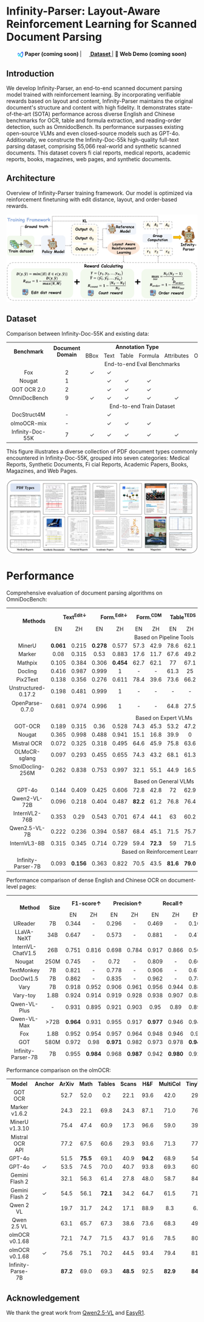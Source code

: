 # Infinity-Parser: Layout-Aware Reinforcement Learning for Scanned Document Parsing

<div align="center">
  <a><img src="assets/logo.png" height="16" width="16" style="vertical-align:middle"><b> Paper (coming soon) </b></a> | 
  <a href="https://huggingface.co/datasets/infly/Infinity-Doc-55K"><img src="https://huggingface.co/front/assets/huggingface_logo-noborder.svg" height="16" width="16" style="vertical-align:middle"><b> Dataset </b></a> | 
  <a>💬<b> Web Demo (coming soon) </b></a>
</div>

## Introduction

We develop Infinity-Parser, an end-to-end scanned document parsing model trained with reinforcement learning. By incorporating verifiable rewards based on layout and content, Infinity-Parser maintains the original document's structure and content with high fidelity. It demonstrates state-of-the-art (SOTA) performance across diverse English and Chinese benchmarks for OCR, table and formula extraction, and reading-order detection, such as  OmnidocBench. Its performance surpasses existing open-source VLMs and even closed-source models such as GPT-4o. Additionally, we constructe the Infinity-Doc-55k high-quality full-text parsing dataset, comprising 55,066 real-world and synthetic scanned documents. This dataset covers fi cial reports, medical reports, academic reports, books, magazines, web pages, and synthetic documents.

## Architecture

Overview of Infinity-Parser training framework. Our model is optimized via reinforcement finetuning with
edit distance, layout, and order-based rewards.

![image](assets/architecture.png)

## Dataset
Comparison between Infinity-Doc-55K and existing data:

<!DOCTYPE html>
<html>
<head>
    <meta charset="utf-8">
</head>
<body>
<table style="text-align:center;">
    <tr style="text-align: center;">
      <th rowspan="2">Benchmark</th>
      <th rowspan="2">Document Domain</th>
      <th colspan="5">Annotation Type</th>
      <th colspan="4">End-to-End Task</th>
      <th rowspan="2">Exactly Match</th>
    </tr>
    <tr>
      <td>BBox</td>
      <td>Text</td>
      <td>Table</td>
      <td>Formula</td>
      <td>Attributes</td>
      <td>OCR</td>
      <td>TR</td>
      <td>MFR</td>
      <td>ROD</td>
    </tr>
    <tr>
      <td colspan="12">End-to-end Eval Benchmarks</td>
    </tr>
    <tr>
      <td>Fox</td>
      <td>2</td>
      <td>✓</td>
      <td>✓</td>
      <td> </td>
      <td> </td>
      <td> </td>
      <td>✓</td>
      <td> </td>
      <td> </td>
      <td> </td>
      <td> </td>
    </tr>
    <tr>
      <td>Nougat</td>
      <td>1</td>
      <td> </td>
      <td>✓</td>
      <td>✓</td>
      <td>✓</td>
      <td> </td>
      <td>✓</td>
      <td>✓</td>
      <td>✓</td>
      <td> </td>
      <td> </td>
    </tr>
    <tr>
      <td>GOT OCR 2.0</td>
      <td>2</td>
      <td> </td>
      <td>✓</td>
      <td>✓</td>
      <td>✓</td>
      <td> </td>
      <td>✓</td>
      <td>✓</td>
      <td>✓</td>
      <td> </td>
      <td>✓</td>
    </tr>
    <tr>
      <td>OmniDocBench</td>
      <td>9</td>
      <td>✓</td>
      <td>✓</td>
      <td>✓</td>
      <td>✓</td>
      <td>✓</td>
      <td>✓</td>
      <td>✓</td>
      <td>✓</td>
      <td>✓</td>
      <td>✓</td>
    </tr>
    <tr>
      <td colspan="12">End-to-end Train Dataset</td>
    </tr>
    <tr>
      <td>DocStruct4M</td>
      <td>-</td>
      <td> </td>
      <td>✓</td>
      <td> </td>
      <td> </td>
      <td> </td>
      <td>✓</td>
      <td> </td>
      <td> </td>
      <td> </td>
      <td> </td>
    </tr>
    <tr>
      <td>olmoOCR-mix</td>
      <td>-</td>
      <td> </td>
      <td>✓</td>
      <td>✓</td>
      <td>✓</td>
      <td> </td>
      <td>✓</td>
      <td>✓</td>
      <td>✓</td>
      <td>✓</td>
      <td> </td>
    </tr>
    <tr>
      <td>Infinity-Doc-55K</td>
      <td>7</td>
      <td>✓</td>
      <td>✓</td>
      <td>✓</td>
      <td>✓</td>
      <td>✓</td>
      <td>✓</td>
      <td>✓</td>
      <td>✓</td>
      <td>✓</td>
      <td>✓</td>
    </tr>
</table>
</body>
</html>

This figure illustrates a diverse collection of PDF document types commonly encountered in Infinity-Doc-55K, grouped into seven categories: Medical Reports, Synthetic Documents, Fi cial Reports, Academic Papers, Books, Magazines, and Web Pages.

![image](assets/dataset_illustration.png)

# Performance

Comprehensive evaluation of document parsing algorithms on OmniDocBench:

<!DOCTYPE html>
<html>
<head>
    <meta charset="utf-8">
</head>
<body>
<table style="text-align:center;">
    <tr style="text-align: right;">
      <th rowspan="2">Methods</th>
      <th colspan="2">Text<sup>Edit↓</sup></th>
      <th colspan="2">Form.<sup>Edit↓</sup></th>
      <th colspan="2">Form.<sup>CDM</sup></th>
      <th colspan="2">Table<sup>TEDS</sup></th>
      <th colspan="2">Table<sup>Edit↓</sup></th>
      <th colspan="2">Read Order<sup>Edit↓</sup></th>
      <th colspan="2">Overall<sup>Edit↓</sup></th>
    </tr>
    <tr>
      <td>EN</td>
      <td>ZH</td>
      <td>EN</td>
      <td>ZH</td>
      <td>EN</td>
      <td>ZH</td>
      <td>EN</td>
      <td>ZH</td>
      <td>EN</td>
      <td>ZH</td>
      <td>EN</td>
      <td>ZH</td>
      <td>EN</td>
      <td>ZH</td>
    </tr>
    <tr>
      <td colspan="15">Based on Pipeline Tools</td>
    </tr>
    <tr>
      <td>MinerU</td>
      <td><b>0.061</b></td>
      <td>0.215</td>
      <td><b>0.278</b></td>
      <td>0.577</td>
      <td>57.3</td>
      <td>42.9</td>
      <td>78.6</td>
      <td>62.1</td>
      <td>0.18</td>
      <td>0.344</td>
      <td><b>0.079</b></td>
      <td>0.292</td>
      <td><b>0.15</b></td>
      <td>0.357</td>
    </tr>
    <tr>
      <td>Marker</td>
      <td>0.08</td>
      <td>0.315</td>
      <td>0.53</td>
      <td>0.883</td>
      <td>17.6</td>
      <td>11.7</td>
      <td>67.6</td>
      <td>49.2</td>
      <td>0.619</td>
      <td>0.685</td>
      <td>0.114</td>
      <td>0.34</td>
      <td>0.336</td>
      <td>0.556</td>
    </tr>
    <tr>
      <td>Mathpix</td>
      <td>0.105</td>
      <td>0.384</td>
      <td>0.306</td>
      <td><b>0.454</b></td>
      <td>62.7</td>
      <td>62.1</td>
      <td>77</td>
      <td>67.1</td>
      <td>0.243</td>
      <td>0.32</td>
      <td>0.108</td>
      <td>0.304</td>
      <td>0.191</td>
      <td>0.365</td>
    </tr>
    <tr>
      <td>Docling</td>
      <td>0.416</td>
      <td>0.987</td>
      <td>0.999</td>
      <td>1</td>
      <td>-</td>
      <td>-</td>
      <td>61.3</td>
      <td>25</td>
      <td>0.627</td>
      <td>0.81</td>
      <td>0.313</td>
      <td>0.837</td>
      <td>0.589</td>
      <td>0.909</td>
    </tr>
    <tr>
      <td>Pix2Text</td>
      <td>0.138</td>
      <td>0.356</td>
      <td>0.276</td>
      <td>0.611</td>
      <td>78.4</td>
      <td>39.6</td>
      <td>73.6</td>
      <td>66.2</td>
      <td>0.584</td>
      <td>0.645</td>
      <td>0.281</td>
      <td>0.499</td>
      <td>0.32</td>
      <td>0.528</td>
    </tr>
    <tr>
      <td>Unstructured-0.17.2</td>
      <td>0.198</td>
      <td>0.481</td>
      <td>0.999</td>
      <td>1</td>
      <td>-</td>
      <td>-</td>
      <td>-</td>
      <td>-</td>
      <td>1</td>
      <td>0.998</td>
      <td>0.145</td>
      <td>0.387</td>
      <td>0.586</td>
      <td>0.716</td>
    </tr>
    <tr>
      <td>OpenParse-0.7.0</td>
      <td>0.681</td>
      <td>0.974</td>
      <td>0.996</td>
      <td>1</td>
      <td>-</td>
      <td>-</td>
      <td>64.8</td>
      <td>27.5</td>
      <td>0.284</td>
      <td>0.639</td>
      <td>0.595</td>
      <td>0.641</td>
      <td>0.646</td>
      <td>0.814</td>
    </tr>
    <tr>
      <td colspan="15">Based on Expert VLMs</td>
    </tr>
    <tr>
      <td>GOT-OCR</td>
      <td>0.189</td>
      <td>0.315</td>
      <td>0.36</td>
      <td>0.528</td>
      <td>74.3</td>
      <td>45.3</td>
      <td>53.2</td>
      <td>47.2</td>
      <td>0.459</td>
      <td>0.52</td>
      <td>0.141</td>
      <td>0.28</td>
      <td>0.287</td>
      <td>0.411</td>
    </tr>
    <tr>
      <td>Nougat</td>
      <td>0.365</td>
      <td>0.998</td>
      <td>0.488</td>
      <td>0.941</td>
      <td>15.1</td>
      <td>16.8</td>
      <td>39.9</td>
      <td>0</td>
      <td>0.572</td>
      <td>1</td>
      <td>0.382</td>
      <td>0.954</td>
      <td>0.452</td>
      <td>0.973</td>
    </tr>
    <tr>
      <td>Mistral OCR</td>
      <td>0.072</td>
      <td>0.325</td>
      <td>0.318</td>
      <td>0.495</td>
      <td>64.6</td>
      <td>45.9</td>
      <td>75.8</td>
      <td>63.6</td>
      <td>0.6</td>
      <td>0.65</td>
      <td>0.083</td>
      <td>0.284</td>
      <td>0.268</td>
      <td>0.439</td>
    </tr>
    <tr>
      <td>OLMoCR-sglang</td>
      <td>0.097</td>
      <td>0.293</td>
      <td>0.455</td>
      <td>0.655</td>
      <td>74.3</td>
      <td>43.2</td>
      <td>68.1</td>
      <td>61.3</td>
      <td>0.608</td>
      <td>0.652</td>
      <td>0.145</td>
      <td>0.277</td>
      <td>0.326</td>
      <td>0.469</td>
    </tr>
    <tr>
      <td>SmolDocling-256M</td>
      <td>0.262</td>
      <td>0.838</td>
      <td>0.753</td>
      <td>0.997</td>
      <td>32.1</td>
      <td>55.1</td>
      <td>44.9</td>
      <td>16.5</td>
      <td>0.729</td>
      <td>0.907</td>
      <td>0.227</td>
      <td>0.522</td>
      <td>0.493</td>
      <td>0.816</td>
    </tr>
    <tr>
      <td colspan="15">Based on General VLMs</td>
    </tr>
    <tr>
      <td>GPT-4o</td>
      <td>0.144</td>
      <td>0.409</td>
      <td>0.425</td>
      <td>0.606</td>
      <td>72.8</td>
      <td>42.8</td>
      <td>72</td>
      <td>62.9</td>
      <td>0.234</td>
      <td>0.329</td>
      <td>0.128</td>
      <td>0.251</td>
      <td>0.233</td>
      <td>0.399</td>
    </tr>
    <tr>
      <td>Qwen2-VL-72B</td>
      <td>0.096</td>
      <td>0.218</td>
      <td>0.404</td>
      <td>0.487</td>
      <td><b>82.2</b></td>
      <td>61.2</td>
      <td>76.8</td>
      <td>76.4</td>
      <td>0.387</td>
      <td>0.408</td>
      <td>0.119</td>
      <td>0.193</td>
      <td>0.252</td>
      <td>0.327</td>
    </tr>
    <tr>
      <td>InternVL2-76B</td>
      <td>0.353</td>
      <td>0.29</td>
      <td>0.543</td>
      <td>0.701</td>
      <td>67.4</td>
      <td>44.1</td>
      <td>63</td>
      <td>60.2</td>
      <td>0.547</td>
      <td>0.555</td>
      <td>0.317</td>
      <td>0.228</td>
      <td>0.44</td>
      <td>0.443</td>
    </tr>
    <tr>
      <td>Qwen2.5-VL-7B</td>
      <td>0.222</td>
      <td>0.236</td>
      <td>0.394</td>
      <td>0.587</td>
      <td>68.4</td>
      <td>45.1</td>
      <td>71.5</td>
      <td>75.7</td>
      <td>0.465</td>
      <td>0.294</td>
      <td>0.246</td>
      <td>0.207</td>
      <td>0.332</td>
      <td>0.331</td>
    </tr>
    <tr>
      <td>InternVL3-8B</td>
      <td>0.315</td>
      <td>0.345</td>
      <td>0.714</td>
      <td>0.729</td>
      <td>59.4</td>
      <td><b>72.3</b></td>
      <td>59</td>
      <td>71.5</td>
      <td>0.352</td>
      <td>0.211</td>
      <td>0.324</td>
      <td>0.257</td>
      <td>0.426</td>
      <td>0.385</td>
    </tr>
    <tr>
      <td colspan="15">Based on Reinforcement Learning</td>
    </tr>
    <tr>
      <td>Infinity-Parser-7B</td>
      <td>0.093</td>
      <td><b>0.156</b></td>
      <td>0.363</td>
      <td>0.822</td>
      <td>70.5</td>
      <td>43.5</td>
      <td><b>81.6</b></td>
      <td><b>79.0</b></td>
      <td><b>0.142</b></td>
      <td><b>0.156</b></td>
      <td>0.126</td>
      <td><b>0.162</b></td>
      <td>0.181</td>
      <td><b>0.324</b></td>
    </tr>
</table>
</body>
</html>

Performance comparison of dense English and Chinese OCR on document-level pages:

<!DOCTYPE html>
<html>
<head>
    <meta charset="utf-8">
</head>
<body>
<table style="text-align:center;">
  <thead>
    <tr style="text-align: right;">
      <th rowspan="2">Method</th>
      <th rowspan="2">Size</th>
      <th colspan="2">F1-score↑</th>
      <th colspan="2">Precision↑</th>
      <th colspan="2">Recall↑</th>
      <th colspan="2">BLEU↑</th>
      <th colspan="2">METEOR↑</th>
      <th colspan="2">Edit Distance↓</th>
    </tr>
    <tr>
      <td>EN</td>
      <td>ZH</td>
      <td>EN</td>
      <td>ZH</td>
      <td>EN</td>
      <td>ZH</td>
      <td>EN</td>
      <td>ZH</td>
      <td>EN</td>
      <td>ZH</td>
      <td>EN</td>
      <td>ZH</td>
    </tr>
    <tr>
      <td>UReader</td>
      <td>7B</td>
      <td>0.344</td>
      <td>-</td>
      <td>0.296</td>
      <td>-</td>
      <td>0.469</td>
      <td>-</td>
      <td>0.103</td>
      <td>-</td>
      <td>0.287</td>
      <td>-</td>
      <td>0.718</td>
      <td>-</td>
    </tr>
    <tr>
      <td>LLaVA-NeXT</td>
      <td>34B</td>
      <td>0.647</td>
      <td>-</td>
      <td>0.573</td>
      <td>-</td>
      <td>0.881</td>
      <td>-</td>
      <td>0.478</td>
      <td>-</td>
      <td>0.582</td>
      <td>-</td>
      <td>0.43</td>
      <td>-</td>
    </tr>
    <tr>
      <td>InternVL-ChatV1.5</td>
      <td>26B</td>
      <td>0.751</td>
      <td>0.816</td>
      <td>0.698</td>
      <td>0.784</td>
      <td>0.917</td>
      <td>0.866</td>
      <td>0.568</td>
      <td>0.622</td>
      <td>0.663</td>
      <td>0.717</td>
      <td>0.393</td>
      <td>0.265</td>
    </tr>
    <tr>
      <td>Nougat</td>
      <td>250M</td>
      <td>0.745</td>
      <td>-</td>
      <td>0.72</td>
      <td>-</td>
      <td>0.809</td>
      <td>-</td>
      <td>0.665</td>
      <td>-</td>
      <td>0.761</td>
      <td>-</td>
      <td>0.255</td>
      <td>-</td>
    </tr>
    <tr>
      <td>TextMonkey</td>
      <td>7B</td>
      <td>0.821</td>
      <td>-</td>
      <td>0.778</td>
      <td>-</td>
      <td>0.906</td>
      <td>-</td>
      <td>0.671</td>
      <td>-</td>
      <td>0.762</td>
      <td>-</td>
      <td>0.265</td>
      <td>-</td>
    </tr>
    <tr>
      <td>DocOwl1.5</td>
      <td>7B</td>
      <td>0.862</td>
      <td>-</td>
      <td>0.835</td>
      <td>-</td>
      <td>0.962</td>
      <td>-</td>
      <td>0.788</td>
      <td>-</td>
      <td>0.858</td>
      <td>-</td>
      <td>0.258</td>
      <td>-</td>
    </tr>
    <tr>
      <td>Vary</td>
      <td>7B</td>
      <td>0.918</td>
      <td>0.952</td>
      <td>0.906</td>
      <td>0.961</td>
      <td>0.956</td>
      <td>0.944</td>
      <td>0.885</td>
      <td>0.754</td>
      <td>0.926</td>
      <td>0.873</td>
      <td>0.092</td>
      <td>0.113</td>
    </tr>
    <tr>
      <td>Vary-toy</td>
      <td>1.8B</td>
      <td>0.924</td>
      <td>0.914</td>
      <td>0.919</td>
      <td>0.928</td>
      <td>0.938</td>
      <td>0.907</td>
      <td>0.889</td>
      <td>0.718</td>
      <td>0.929</td>
      <td>0.832</td>
      <td>0.082</td>
      <td>0.142</td>
    </tr>
    <tr>
      <td>Qwen-VL-Plus</td>
      <td>-</td>
      <td>0.931</td>
      <td>0.895</td>
      <td>0.921</td>
      <td>0.903</td>
      <td>0.95</td>
      <td>0.89</td>
      <td>0.893</td>
      <td>0.684</td>
      <td>0.936</td>
      <td>0.828</td>
      <td>0.096</td>
      <td>0.121</td>
    </tr>
    <tr>
      <td>Qwen-VL-Max</td>
      <td>&gt;72B</td>
      <td><b>0.964</b></td>
      <td>0.931</td>
      <td>0.955</td>
      <td>0.917</td>
      <td><b>0.977</b></td>
      <td>0.946</td>
      <td>0.942</td>
      <td>0.756</td>
      <td><b>0.971</b></td>
      <td>0.885</td>
      <td>0.057</td>
      <td>0.091</td>
    </tr>
    <tr>
      <td>Fox</td>
      <td>1.8B</td>
      <td>0.952</td>
      <td>0.954</td>
      <td>0.957</td>
      <td>0.964</td>
      <td>0.948</td>
      <td>0.946</td>
      <td>0.93</td>
      <td>0.842</td>
      <td>0.954</td>
      <td>0.908</td>
      <td>0.046</td>
      <td>0.061</td>
    </tr>
    <tr>
      <td>GOT</td>
      <td>580M</td>
      <td>0.972</td>
      <td>0.98</td>
      <td><b>0.971</b></td>
      <td>0.982</td>
      <td>0.973</td>
      <td>0.978</td>
      <td><b>0.947</b></td>
      <td>0.878</td>
      <td>0.958</td>
      <td>0.939</td>
      <td>0.035</td>
      <td>0.038</td>
    </tr>
    <tr>
      <td>Infinity-Parser-7B</td>
      <td>7B</td>
      <td>0.955</td>
      <td><b>0.984</b></td>
      <td>0.968</td>
      <td><b>0.987</b></td>
      <td>0.942</td>
      <td><b>0.980</b></td>
      <td>0.923</td>
      <td><b>0.952</b></td>
      <td>0.950</td>
      <td><b>0.974</b></td>
      <td><b>0.023</b></td>
      <td><b>0.017</b></td>
    </tr>
</table>
</body>
</html>

Performance comparison on the olmOCR:

<!DOCTYPE html>
<html>
<head>
    <meta charset="utf-8">
</head>
<body>
<table style="text-align:center;">
  <thead>
    <tr style="text-align: center;">
      <th>Model</th>
      <th>Anchor</th>
      <th>ArXiv</th>
      <th>Math</th>
      <th>Tables</th>
      <th>Scans</th>
      <th>H&amp;F</th>
      <th>MultiCol</th>
      <th>TinyText</th>
      <th>Base</th>
      <th>Overall</th>
    </tr>
    <tr>
      <td>GOT OCR</td>
      <td> </td>
      <td>52.7</td>
      <td>52.0</td>
      <td>0.2</td>
      <td>22.1</td>
      <td>93.6</td>
      <td>42.0</td>
      <td>29.9</td>
      <td>94.0</td>
      <td>48.3</td>
    </tr>
    <tr>
      <td>Marker v1.6.2</td>
      <td> </td>
      <td>24.3</td>
      <td>22.1</td>
      <td>69.8</td>
      <td>24.3</td>
      <td>87.1</td>
      <td>71.0</td>
      <td>76.9</td>
      <td>99.5</td>
      <td>59.4</td>
    </tr>
    <tr>
      <td>MinerU v1.3.10</td>
      <td> </td>
      <td>75.4</td>
      <td>47.4</td>
      <td>60.9</td>
      <td>17.3</td>
      <td>96.6</td>
      <td>59.0</td>
      <td>39.1</td>
      <td>96.6</td>
      <td>61.5</td>
    </tr>
    <tr>
      <td>Mistral OCR API</td>
      <td> </td>
      <td>77.2</td>
      <td>67.5</td>
      <td>60.6</td>
      <td>29.3</td>
      <td>93.6</td>
      <td>71.3</td>
      <td>77.1</td>
      <td><b>99.4</b></td>
      <td>72.0</td>
    </tr>
    <tr>
      <td>GPT-4o</td>
      <td> </td>
      <td>51.5</td>
      <td><b>75.5</b></td>
      <td>69.1</td>
      <td>40.9</td>
      <td><b>94.2</b></td>
      <td>68.9</td>
      <td>54.1</td>
      <td>96.7</td>
      <td>68.9</td>
    </tr>
    <tr>
      <td>GPT-4o</td>
      <td>✓</td>
      <td>53.5</td>
      <td>74.5</td>
      <td>70.0</td>
      <td>40.7</td>
      <td>93.8</td>
      <td>69.3</td>
      <td>60.6</td>
      <td>96.8</td>
      <td>69.9</td>
    </tr>
    <tr>
      <td>Gemini Flash 2</td>
      <td> </td>
      <td>32.1</td>
      <td>56.3</td>
      <td>61.4</td>
      <td>27.8</td>
      <td>48.0</td>
      <td>58.7</td>
      <td>84.4</td>
      <td>94.0</td>
      <td>57.8</td>
    </tr>
    <tr>
      <td>Gemini Flash 2</td>
      <td>✓</td>
      <td>54.5</td>
      <td>56.1</td>
      <td><b>72.1</b></td>
      <td>34.2</td>
      <td>64.7</td>
      <td>61.5</td>
      <td>71.5</td>
      <td>95.6</td>
      <td>63.8</td>
    </tr>
    <tr>
      <td>Qwen 2 VL</td>
      <td> </td>
      <td>19.7</td>
      <td>31.7</td>
      <td>24.2</td>
      <td>17.1</td>
      <td>88.9</td>
      <td>8.3</td>
      <td>6.8</td>
      <td>55.5</td>
      <td>31.5</td>
    </tr>
    <tr>
      <td>Qwen 2.5 VL</td>
      <td> </td>
      <td>63.1</td>
      <td>65.7</td>
      <td>67.3</td>
      <td>38.6</td>
      <td>73.6</td>
      <td>68.3</td>
      <td>49.1</td>
      <td>98.3</td>
      <td>65.5</td>
    </tr>
    <tr>
      <td>olmOCR v0.1.68</td>
      <td> </td>
      <td>72.1</td>
      <td>74.7</td>
      <td>71.5</td>
      <td>43.7</td>
      <td>91.6</td>
      <td>78.5</td>
      <td>80.5</td>
      <td>98.1</td>
      <td>76.3</td>
    </tr>
    <tr>
      <td>olmOCR v0.1.68</td>
      <td>✓</td>
      <td>75.6</td>
      <td>75.1</td>
      <td>70.2</td>
      <td>44.5</td>
      <td>93.4</td>
      <td>79.4</td>
      <td>81.7</td>
      <td>99.0</td>
      <td>77.4</td>
    </tr>
    <tr>
      <td>Infinity-Parse-7B</td>
      <td> </td>
      <td><b>87.2</b></td>
      <td>69.0</td>
      <td>69.3</td>
      <td><b>48.5</b></td>
      <td>92.5</td>
      <td><b>82.9</b></td>
      <td><b>84.6</b></td>
      <td>98.9</td>
      <td><b>79.1</b></td>
    </tr>
</table>
</body>
</html>

## Acknowledgement

We thank the great work from [Qwen2.5-VL](https://github.com/QwenLM/Qwen2.5-VL) and [EasyR1](https://github.com/hiyouga/EasyR1).
